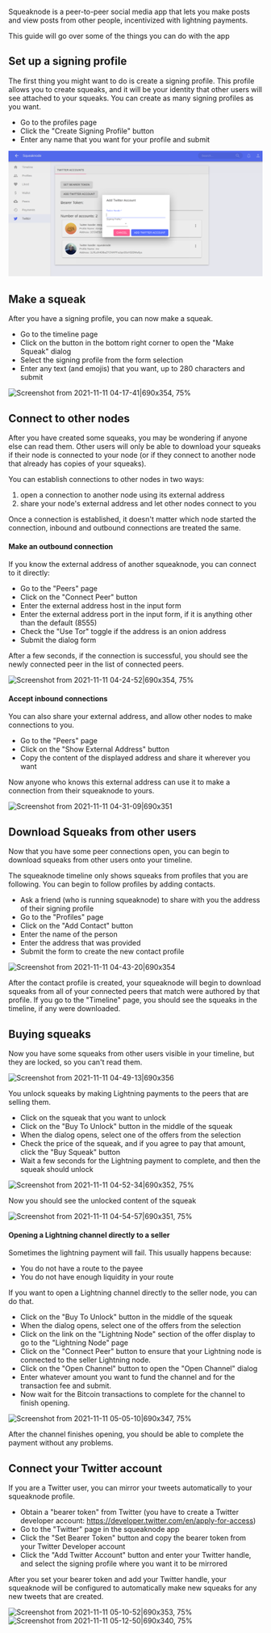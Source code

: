 Squeaknode is a peer-to-peer social media app that lets you make posts and view posts from other people, incentivized with lightning payments.

This guide will go over some of the things you can do with the app 

## Set up a signing profile
The first thing you might want to do is create a signing profile. This profile allows you to create squeaks, and it will be your identity that other users will see attached to your squeaks. You can create as many signing profiles as you want.

- Go to the profiles page
- Click the "Create Signing Profile" button
- Enter any name that you want for your profile and submit

![Screenshot from 2021-11-11 04-15-20|690x351, 75%](images/1c67321847551a6e852d976f1acae3e225e161a7.png)

## Make a squeak
After you have a signing profile, you can now make a squeak.

- Go to the timeline page 
- Click on the button in the bottom right corner to open the "Make Squeak" dialog
- Select the signing profile from the form selection
- Enter any text (and emojis) that you want, up to 280 characters and submit

![Screenshot from 2021-11-11 04-17-41|690x354, 75%](upload://xeUTfLda6GGDJEecE7bjrG6ZeOd.png) 

## Connect to other nodes
After you have created some squeaks, you may be wondering if anyone else can read them. Other users will only be able to download your squeaks if their node is connected to your node (or if they connect to another node that already has copies of your squeaks).

You can establish connections to other nodes in two ways:
1) open a connection to another node using its external address
2) share your node's external address and let other nodes connect to you

Once a connection is established, it doesn't matter which node started the connection, inbound and outbound connections are treated the same.

#### Make an outbound connection
If you know the external address of another squeaknode, you can connect to it directly:

- Go to the "Peers" page
- Click on the "Connect Peer" button
- Enter the external address host in the input form
- Enter the external address port in the input form, if it is anything other than the default (8555)
- Check the "Use Tor" toggle if the address is an onion address
- Submit the dialog form

After a few seconds, if the connection is successful, you should see the newly connected peer in the list of connected peers.

![Screenshot from 2021-11-11 04-24-52|690x354, 75%](upload://5uZB4HkcBVjTnX3W1qJRHwAa5E7.png) 

#### Accept inbound connections
You can also share your external address, and allow other nodes to make connections to you.

- Go to the "Peers" page
- Click on the "Show External Address" button
- Copy the content of the displayed address and share it wherever you want

Now anyone who knows this external address can use it to make a connection from their squeaknode to yours.

![Screenshot from 2021-11-11 04-31-09|690x351](upload://fS9jIhQeo7laW7MSA4g1Yud01Uc.png) 

## Download Squeaks from other users
Now that you have some peer connections open, you can begin to download squeaks from other users onto your timeline.

The squeaknode timeline only shows squeaks from profiles that you are following. You can begin to follow profiles by adding contacts.

- Ask a friend (who is running squeaknode) to share with you the address of their signing profile
- Go to the "Profiles" page
- Click on the "Add Contact" button
- Enter the name of the person
- Enter the address that was provided
- Submit the form to create the new contact profile

![Screenshot from 2021-11-11 04-43-20|690x354](upload://p8rfZbFqRNlAbj367wfzWHQlqfo.png) 

After the contact profile is created, your squeaknode will begin to download squeaks from all of your connected peers that match were authored by that profile. If you go to the "Timeline" page, you should see the squeaks in the timeline, if any were downloaded.

## Buying squeaks
Now you have some squeaks from other users visible in your timeline, but they are locked, so you can't read them.

![Screenshot from 2021-11-11 04-49-13|690x356](upload://6zY0PQCNnxodgcyuNWlmaCGoeUh.png) 

You unlock squeaks by making Lightning payments to the peers that are selling them.

- Click on the squeak that you want to unlock
- Click on the "Buy To Unlock" button in the middle of the squeak
- When the dialog opens, select one of the offers from the selection
- Check the price of the squeak, and if you agree to pay that amount, click the "Buy Squeak" button
- Wait a few seconds for the Lightning payment to complete, and then the squeak should unlock

![Screenshot from 2021-11-11 04-52-34|690x352, 75%](upload://xljKNmsuJ3sDdhCtFSCQtaMjqcX.png) 

Now you should see the unlocked content of the squeak

![Screenshot from 2021-11-11 04-54-57|690x351, 75%](upload://2VupmN0bUWkKqtUKJIPMhcw9PJY.png) 

#### Opening a Lightning channel directly to a seller
Sometimes the lightning payment will fail. This usually happens because:
- You do not have a route to the payee
- You do not have enough liquidity in your route

If you want to open a Lightning channel directly to the seller node, you can do that.

- Click on the "Buy To Unlock" button in the middle of the squeak
- When the dialog opens, select one of the offers from the selection
- Click on the link on the "Lightning Node" section of the offer display to go to the "Lightning Node" page
- Click on the "Connect Peer" button to ensure that your Lightning node is connected to the seller Lightning node.
- Click on the "Open Channel" button to open the "Open Channel" dialog
- Enter whatever amount you want to fund the channel and for the transaction fee and submit.
- Now wait for the Bitcoin transactions to complete for the channel to finish opening.

![Screenshot from 2021-11-11 05-05-10|690x347, 75%](upload://cZUSwdhn8W2Lhy8aDsZ07NwLzTI.png) 

After the channel finishes opening, you should be able to complete the payment without any problems.

## Connect your Twitter account
If you are a Twitter user, you can mirror your tweets automatically to your squeaknode profile.

- Obtain a "bearer token" from Twitter (you have to create a Twitter developer account: https://developer.twitter.com/en/apply-for-access)
- Go to the "Twitter" page in the squeaknode app
- Click the "Set Bearer Token" button and copy the bearer token from your Twitter Developer account
- Click the "Add Twitter Account" button and enter your Twitter handle, and select the signing profile where you want it to be mirrored

After you set your bearer token and add your Twitter handle, your squeaknode will be configured to automatically make new squeaks for any new tweets that are created.

![Screenshot from 2021-11-11 05-10-52|690x353, 75%](upload://5AGP28LGhZkmMn53JgeX6Hjji0R.png) 
![Screenshot from 2021-11-11 05-12-50|690x340, 75%](upload://43gsP5ymUeWAEkfge6ki5ewKF3V.png)
